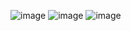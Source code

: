 ![image](https://github.com/user-attachments/assets/741d2836-cef4-4e06-ad21-d69a9571cadc)
![image](https://github.com/user-attachments/assets/642aedc9-2028-484e-a141-040c88fb0461)
![image](https://github.com/user-attachments/assets/68d3cd4c-a67e-4f36-8a83-12ae358e9521)

